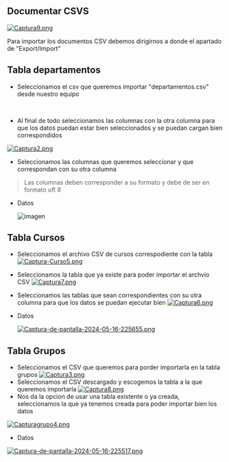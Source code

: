 ## Documentar  CSVS

[![Captura9.png](https://i.postimg.cc/PJf8Fbjn/Captura9.png)](https://postimg.cc/cgjHvnCF)

Para importar los documentos CSV debemos dirigirnos a donde el apartado de "Export/Import"

## Tabla departamentos


* Seleccionamos el csv que queremos importar "departamentos.csv" desde nuestro equipo  
<br>



* Al final de todo seleccionamos las columnas con la otra columna para que los datos puedan estar bien seleccionados y se puedan cargan bien correspondidos
  
[![Captura2.png](https://i.postimg.cc/mgBPgNqx/Captura2.png)](https://postimg.cc/QHY865hS)

* Seleccionamos las columnas que queremos seleccionar y que correspondan con su otra 
columna 
> Las columnas deben corresponder a su formato y debe de ser en formato uft 8
* Datos

  ![imagen](https://github.com/bfalqued/reto/assets/115722474/443a20e3-71d2-4411-931c-1f1ba064f5ce)

## Tabla Cursos

* Seleccionamos el archivo CSV de cursos correspodiente con la tabla 
[![Captura-Curso5.png](https://i.postimg.cc/hPgDL40T/Captura-Curso5.png)](https://postimg.cc/vDqwMskZ)
* Seleccionamos la tabla que ya existe para poder importar el archvio CSV 
[![Captura7.png](https://i.postimg.cc/Xv6QJhWj/Captura7.png)](https://postimg.cc/QFSpYfVw)
* Seleccionamos las tablas que sean correspondientes con su otra columna para que los datos se puedan ejecutar bien 
[![Captura6.png](https://i.postimg.cc/Kj5yqL5L/Captura6.png)](https://postimg.cc/0Kr3rzF2)
* Datos
  
  [![Captura-de-pantalla-2024-05-16-225655.png](https://i.postimg.cc/2SD9xh6B/Captura-de-pantalla-2024-05-16-225655.png)](https://postimg.cc/JGpQryj1)

## Tabla Grupos

* Seleccionamos el CSV que queremos para porder importarla en la tabla grupos 
[![Captura3.png](https://i.postimg.cc/xTSC639k/Captura3.png)](https://postimg.cc/Z0V4R3BZ)
* Seleccionamos el CSV descargado y escogemos la tabla a la que queremos importarla
[![Captura8.png](https://i.postimg.cc/7PR1hc1F/Captura8.png)](https://postimg.cc/bdQSFmBg)
* Nos da la opcion de usar una tabla existente o ya creada, seleccionamos la que ya tenemos creada para poder importar bien los datos
  
[![Capturagrupo4.png](https://i.postimg.cc/g2g2k98R/Capturagrupo4.png)](https://postimg.cc/xXb2t4sT)

* Datos
  
[![Captura-de-pantalla-2024-05-16-225517.png](https://i.postimg.cc/25LcxGYm/Captura-de-pantalla-2024-05-16-225517.png)](https://postimg.cc/jWK4xzCk)
